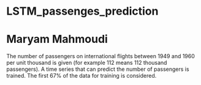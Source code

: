 # LSTM_passenges_prediction
# Maryam Mahmoudi
The number of passengers on international flights between 1949 and 1960 per unit thousand is given (for example 112 means 112 thousand passengers). A time series that can predict the number of passengers is trained. The first 67% of the data for training is considered.
